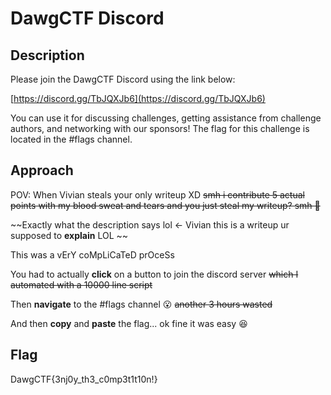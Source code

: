 # DawgCTF Discord

## Description

Please join the DawgCTF Discord using the link below:

[https://discord.gg/TbJQXJb6](https://discord.gg/TbJQXJb6)

You can use it for discussing challenges, getting assistance from challenge authors, and networking with our sponsors! The flag for this challenge is located in the #flags channel.

## Approach

POV: When Vivian steals your only writeup XD ~~smh i contribute 5 actual points with my blood sweat and tears and you just steal my writeup? smh 🤣~~

~~Exactly what the description says lol <- Vivian this is a writeup ur supposed to **explain** LOL ~~

This was a vErY coMpLiCaTeD prOceSs 

You had to actually **click** on a button to join the discord server ~~which I automated with a 10000 line script~~

Then **navigate** to the #flags channel 😮 ~~another 3 hours wasted~~

And then **copy** and **paste** the flag... ok fine it was easy 😆

## Flag

DawgCTF{3nj0y_th3_c0mp3t1t10n!}
